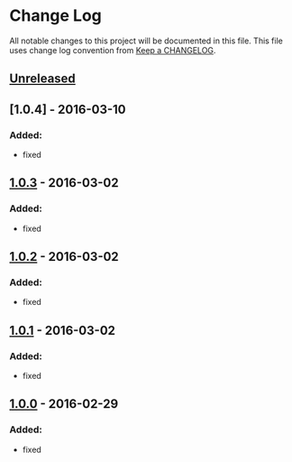 # Change Log
All notable changes to this project will be documented in this file.
This file uses change log convention from [Keep a CHANGELOG](http://keepachangelog.com).


## [Unreleased][unreleased]

## [1.0.4] - 2016-03-10

### Added:
- fixed

## [1.0.3] - 2016-03-02

### Added:
- fixed

## [1.0.2] - 2016-03-02

### Added:
- fixed

## [1.0.1] - 2016-03-02

### Added:
- fixed

## [1.0.0] - 2016-02-29

### Added:
- fixed

[unreleased]: https://github.com/hadenlabs/ansible-role-redis/compare/1.0.3...HEAD
[1.0.3]: https://github.com/hadenlabs/ansible-role-redis/compare/1.0.2...1.0.3
[1.0.2]: https://github.com/hadenlabs/ansible-role-redis/compare/1.0.1...1.0.2
[1.0.1]: https://github.com/hadenlabs/ansible-role-redis/compare/1.0.0...1.0.1
[1.0.0]: https://github.com/hadenlabs/ansible-role-redis/compare/0.0.0...1.0.0

[CHANGELOG.md]: CHANGELOG.md
[CONTRIBUTING.md]: CONTRIBUTING.md
[LICENCE.md]: LICENCE.md
[README.md]: README.md
